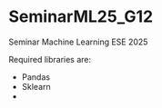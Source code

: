 # SeminarML25_G12
Seminar Machine Learning ESE 2025



Required libraries are:
- Pandas
- Sklearn
- 